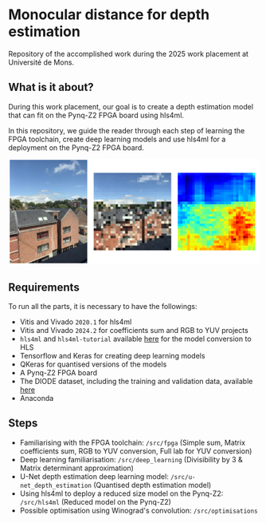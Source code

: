 # Monocular distance for depth estimation

Repository of the accomplished work during the 2025 work placement at Université de Mons. 

## What is it about?

During this work placement, our goal is to create a depth estimation model that can fit on the Pynq-Z2 FPGA board using hls4ml.

In this repository, we guide the reader through each step of learning the FPGA toolchain, create deep learning models and use hls4ml for a deployment on the Pynq-Z2 FPGA board.

![Estimation](/img/hls4ml/comparisonREAL.png)

## Requirements

To run all the parts, it is necessary to have the followings:
- Vitis and Vivado `2020.1` for hls4ml
- Vitis and Vivado `2024.2` for coefficients sum and RGB to YUV projects 
- `hls4ml` and `hls4ml-tutorial` available [here](https://github.com/fastmachinelearning/hls4ml-tutorial) for the model conversion to HLS
- Tensorflow and Keras for creating deep learning models
- QKeras for quantised versions of the models
- A Pynq-Z2 FPGA board
- The DIODE dataset, including the training and validation data, available [here](https://diode-dataset.org/)
- Anaconda

## Steps

- Familiarising with the FPGA toolchain: `/src/fpga` (Simple sum, Matrix coefficients sum, RGB to YUV conversion, Full lab for YUV conversion)
- Deep learning familiarisation: `/src/deep_learning` (Divisibility by 3 & Matrix determinant approximation)
- U-Net depth estimation deep learning model: `/src/u-net_depth_estimation` (Quantised depth estimation model)
- Using hls4ml to deploy a reduced size model on the Pynq-Z2: `/src/hls4ml` (Reduced model on the Pynq-Z2)
- Possible optimisation using Winograd's convolution: `/src/optimisations`